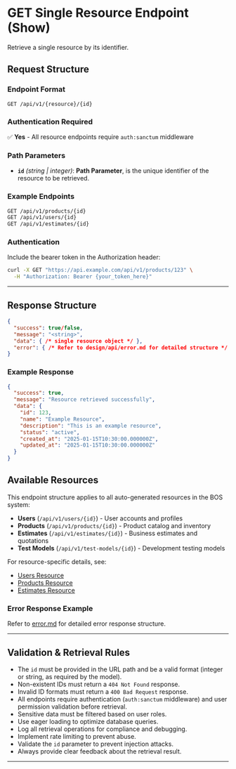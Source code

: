 # GET Single Resource Endpoint (Show)

Retrieve a single resource by its identifier.

## Request Structure

### Endpoint Format
```
GET /api/v1/{resource}/{id}
```

### Authentication Required
✅ **Yes** - All resource endpoints require `auth:sanctum` middleware

### Path Parameters

- **`id`** _(string | integer)_: **Path Parameter**, is the unique identifier of the resource to be retrieved.

### Example Endpoints
```bash
GET /api/v1/products/{id}
GET /api/v1/users/{id}
GET /api/v1/estimates/{id}
```

### Authentication

Include the bearer token in the Authorization header:

```bash
curl -X GET "https://api.example.com/api/v1/products/123" \
  -H "Authorization: Bearer {your_token_here}"
```

---

## Response Structure

```json
{
  "success": true/false,
  "message": "<string>",
  "data": { /* single resource object */ },
  "error": { /* Refer to design/api/error.md for detailed structure */ }
}
```

### Example Response

```json
{
  "success": true,
  "message": "Resource retrieved successfully",
  "data": {
    "id": 123,
    "name": "Example Resource",
    "description": "This is an example resource",
    "status": "active",
    "created_at": "2025-01-15T10:30:00.000000Z",
    "updated_at": "2025-01-15T10:30:00.000000Z"
  }
}
```

## Available Resources

This endpoint structure applies to all auto-generated resources in the BOS system:

- **Users** (`/api/v1/users/{id}`) - User accounts and profiles
- **Products** (`/api/v1/products/{id}`) - Product catalog and inventory  
- **Estimates** (`/api/v1/estimates/{id}`) - Business estimates and quotations
- **Test Models** (`/api/v1/test-models/{id}`) - Development testing models

For resource-specific details, see:
- [Users Resource](resources/users.md)
- [Products Resource](resources/products.md)
- [Estimates Resource](resources/estimates.md)

### Error Response Example

Refer to [error.md](../error.md) for detailed error response structure.

---

## Validation & Retrieval Rules

- The `id` must be provided in the URL path and be a valid format (integer or string, as required by the model).
- Non-existent IDs must return a `404 Not Found` response.
- Invalid ID formats must return a `400 Bad Request` response.
- All endpoints require authentication (`auth:sanctum` middleware) and user permission validation before retrieval.
- Sensitive data must be filtered based on user roles.
- Use eager loading to optimize database queries.
- Log all retrieval operations for compliance and debugging.
- Implement rate limiting to prevent abuse.
- Validate the `id` parameter to prevent injection attacks.
- Always provide clear feedback about the retrieval result.

---
